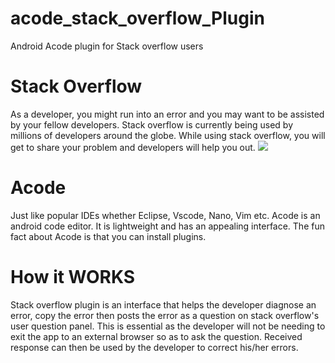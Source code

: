 # acode_stack_overflow_Plugin
Android Acode plugin for Stack overflow users

# Stack Overflow
As a developer, you might run into an error and you may want to be assisted by your fellow developers. Stack overflow is currently being used by millions of developers around the globe. While using stack overflow, you will get to share your problem and developers will help you out.
<img src="https://www.google.com/imgres?imgurl=https%3A%2F%2Fmms.businesswire.com%2Fmedia%2F20210317005585%2Fen%2F865528%2F23%2Flogo-stackoverflow.jpg&tbnid=Iww-H_kOeDSdKM&vet=12ahUKEwjS-cnZksqBAxW4pycCHcFfDOEQMygDegQIARB5..i&imgrefurl=https%3A%2F%2Fwww.businesswire.com%2Fnews%2Fhome%2F20210317005585%2Fen%2FStack-Overflow-Launches-Free-Tier-of-Stack-Overflow-for-Teams&docid=wNTB8MF9yPYJrM&w=1200&h=627&q=stack%20overflow&ved=2ahUKEwjS-cnZksqBAxW4pycCHcFfDOEQMygDegQIARB5"></img>

# Acode
Just like popular IDEs whether Eclipse, Vscode, Nano, Vim etc. Acode is an android code editor. It is lightweight and has an appealing interface. The  fun fact about Acode is that you can install plugins. 

# How it WORKS
Stack overflow plugin is an interface that helps the developer diagnose an error, copy the error then posts the error as a question on stack overflow's user question panel. This is essential as the developer will not be needing to exit the app to an external browser so as to ask the question. Received response can then be used by the developer to correct his/her errors.

